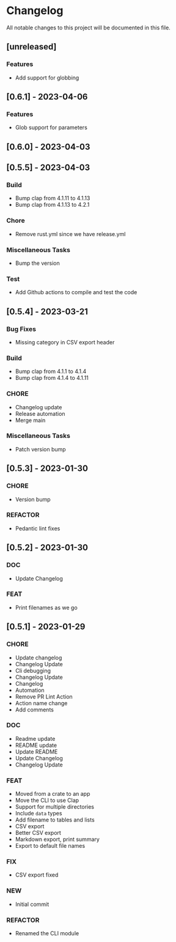 # Changelog

All notable changes to this project will be documented in this file.

## [unreleased]

### Features

- Add support for globbing

## [0.6.1] - 2023-04-06

### Features

- Glob support for parameters

## [0.6.0] - 2023-04-03

## [0.5.5] - 2023-04-03

### Build

- Bump clap from 4.1.11 to 4.1.13
- Bump clap from 4.1.13 to 4.2.1

### Chore

- Remove rust.yml since we have release.yml

### Miscellaneous Tasks

- Bump the version

### Test

- Add Github actions to compile and test the code

## [0.5.4] - 2023-03-21

### Bug Fixes

- Missing category in CSV export header

### Build

- Bump clap from 4.1.1 to 4.1.4
- Bump clap from 4.1.4 to 4.1.11

### CHORE

- Changelog update
- Release automation
- Merge main

### Miscellaneous Tasks

- Patch version bump

## [0.5.3] - 2023-01-30

### CHORE

- Version bump

### REFACTOR

- Pedantic lint fixes

## [0.5.2] - 2023-01-30

### DOC

- Update Changelog

### FEAT

- Print filenames as we go

## [0.5.1] - 2023-01-29

### CHORE

- Update changelog
- Changelog Update
- Cli debugging
- Changelog Update
- Changelog
- Automation
- Remove PR Lint Action
- Action name change
- Add comments

### DOC

- Readme update
- README update
- Update README
- Update Changelog
- Changelog Update

### FEAT

- Moved from a crate to an app
- Move the CLI to use Clap
- Support for multiple directories
- Include `data` types
- Add filename to tables and lists
- CSV export
- Better CSV export
- Markdown export, print summary
- Export to default file names

### FIX

- CSV export fixed

### NEW

- Initial commit

### REFACTOR

- Renamed the CLI module

<!-- generated by git-cliff -->
